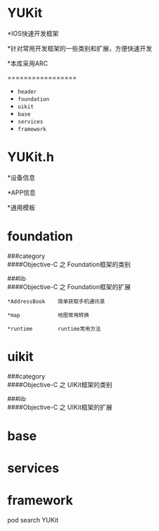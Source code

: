 
YUKit
=================
*IOS快速开发框架

*针对常用开发框架的一些类别和扩展，方便快速开发

*本库采用ARC

=================
- ```header```
-  ```foundation```
-  ```uikit```
-  ```base```
-  ```services```
-  ```framework```



YUKit.h
=================
*设备信息

*APP信息

*通用模板



foundation
=================
###category   
####Objective-C 之 Foundation框架的类别

###lib            
####Objective-C 之 Foundation框架的扩展


    *AddressBook    简单获取手机通讯录

    *map            地图常用转换

    *runtime        runtime常用方法



uikit
=================
###category       
####Objective-C 之 UIKit框架的类别

###lib            
####Objective-C 之 UIKit框架的扩展


base
=================



services
=================



framework
=================




pod search YUKit
